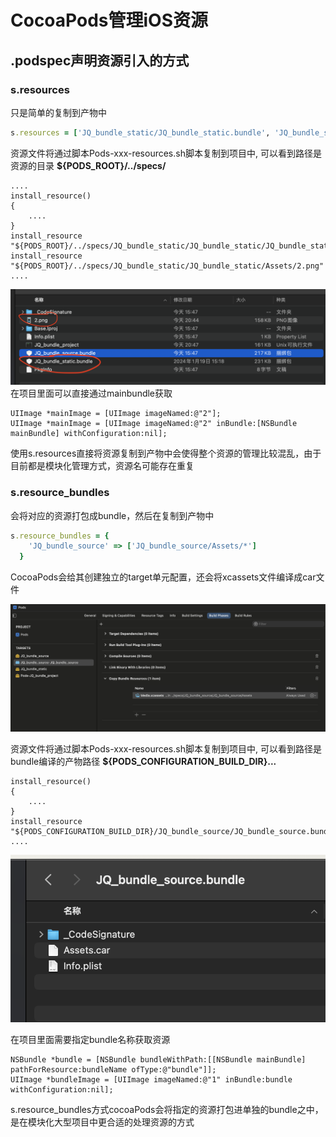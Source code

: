 # CocoaPods管理iOS资源

## .podspec声明资源引入的方式

### s.resources
只是简单的复制到产物中

```ruby
s.resources = ['JQ_bundle_static/JQ_bundle_static.bundle', 'JQ_bundle_static/Assets/*']
```
资源文件将通过脚本Pods-xxx-resources.sh脚本复制到项目中, 可以看到路径是资源的目录 **${PODS_ROOT}/../specs/**
```shell
....
install_resource()
{
    ....
}
install_resource "${PODS_ROOT}/../specs/JQ_bundle_static/JQ_bundle_static/JQ_bundle_static.bundle"
install_resource "${PODS_ROOT}/../specs/JQ_bundle_static/JQ_bundle_static/Assets/2.png"
....
```
![1](./images/2.png)
在项目里面可以直接通过mainbundle获取
```objc
UIImage *mainImage = [UIImage imageNamed:@"2"];
UIImage *mainImage = [UIImage imageNamed:@"2" inBundle:[NSBundle mainBundle] withConfiguration:nil];
```

使用s.resources直接将资源复制到产物中会使得整个资源的管理比较混乱，由于目前都是模块化管理方式，资源名可能存在重复

### s.resource_bundles
会将对应的资源打包成bundle，然后在复制到产物中
```ruby
s.resource_bundles = {
    'JQ_bundle_source' => ['JQ_bundle_source/Assets/*']
  }   
```
CocoaPods会给其创建独立的target单元配置，还会将xcassets文件编译成car文件

![1](./images/1.png)

资源文件将通过脚本Pods-xxx-resources.sh脚本复制到项目中, 可以看到路径是bundle编译的产物路径 **${PODS_CONFIGURATION_BUILD_DIR}...**

```shell
install_resource()
{
    ....
}
install_resource "${PODS_CONFIGURATION_BUILD_DIR}/JQ_bundle_source/JQ_bundle_source.bundle"
....
```
![1](./images/3.png)

在项目里面需要指定bundle名称获取资源
```objc
NSBundle *bundle = [NSBundle bundleWithPath:[[NSBundle mainBundle] pathForResource:bundleName ofType:@"bundle"]];
UIImage *bundleImage = [UIImage imageNamed:@"1" inBundle:bundle withConfiguration:nil];
```
s.resource_bundles方式cocoaPods会将指定的资源打包进单独的bundle之中，是在模块化大型项目中更合适的处理资源的方式